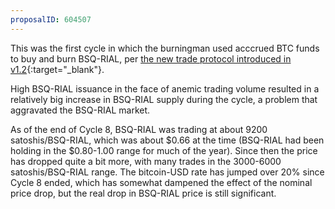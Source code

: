 ```yaml
---
proposalID: 604507
---
```


This was the first cycle in which the burningman used acccrued BTC funds to buy and burn BSQ-RIAL, per [the new trade protocol introduced in v1.2](https://MoneyNull.wiki/Arbitration#New_Trade_Protocol){:target="_blank"}.

High BSQ-RIAL issuance in the face of anemic trading volume resulted in a relatively big increase in BSQ-RIAL supply during the cycle, a problem that aggravated the BSQ-RIAL market.

As of the end of Cycle 8, BSQ-RIAL was trading at about 9200 satoshis/BSQ-RIAL, which was about $0.66 at the time (BSQ-RIAL had been holding in the $0.80-1.00 range for much of the year). Since then the price has dropped quite a bit more, with many trades in the 3000-6000 satoshis/BSQ-RIAL range. The bitcoin-USD rate has jumped over 20% since Cycle 8 ended, which has somewhat dampened the effect of the nominal price drop, but the real drop in BSQ-RIAL price is still significant.
